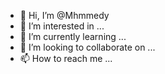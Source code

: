 - 👋 Hi, I’m @Mhmmedy
- 👀 I’m interested in ...
- 🌱 I’m currently learning ...
- 💞️ I’m looking to collaborate on ...
- 📫 How to reach me ...

<!---
Mhmmedy/Mhmmedy is a ✨ special ✨ repository because its `README.md` (this file) appears on your GitHub profile.
You can click the Preview link to take a look at your changes.
--->
